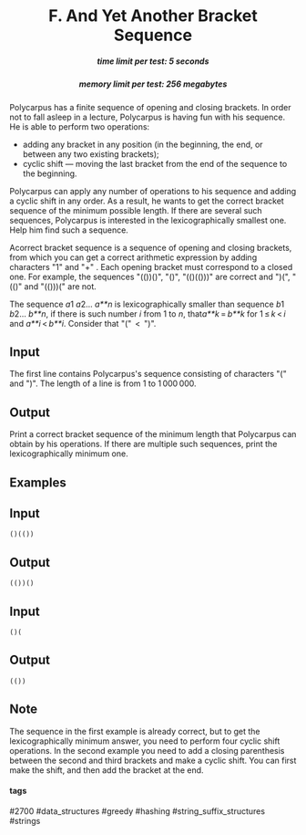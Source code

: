 <h1 style='text-align: center;'> F. And Yet Another Bracket Sequence</h1>

<h5 style='text-align: center;'>time limit per test: 5 seconds</h5>
<h5 style='text-align: center;'>memory limit per test: 256 megabytes</h5>

Polycarpus has a finite sequence of opening and closing brackets. In order not to fall asleep in a lecture, Polycarpus is having fun with his sequence. He is able to perform two operations:

* adding any bracket in any position (in the beginning, the end, or between any two existing brackets);
* cyclic shift — moving the last bracket from the end of the sequence to the beginning.

Polycarpus can apply any number of operations to his sequence and adding a cyclic shift in any order. As a result, he wants to get the correct bracket sequence of the minimum possible length. If there are several such sequences, Polycarpus is interested in the lexicographically smallest one. Help him find such a sequence.

Acorrect bracket sequence is a sequence of opening and closing brackets, from which you can get a correct arithmetic expression by adding characters "1" and "+" . Each opening bracket must correspond to a closed one. For example, the sequences "(())()", "()", "(()(()))" are correct and ")(", "(()" and "(()))(" are not.

The sequence *a*1 *a*2... *a**n* is lexicographically smaller than sequence *b*1 *b*2... *b**n*, if there is such number *i* from 1 to *n*, that*a**k* = *b**k* for 1 ≤ *k* < *i* and *a**i* < *b**i*. Consider that "("  <  ")".

## Input

The first line contains Polycarpus's sequence consisting of characters "(" and ")". The length of a line is from 1 to 1 000 000.

## Output

Print a correct bracket sequence of the minimum length that Polycarpus can obtain by his operations. If there are multiple such sequences, print the lexicographically minimum one.

## Examples

## Input


```
()(())  

```
## Output


```
(())()
```
## Input


```
()(  

```
## Output


```
(())
```
## Note

The sequence in the first example is already correct, but to get the lexicographically minimum answer, you need to perform four cyclic shift operations. In the second example you need to add a closing parenthesis between the second and third brackets and make a cyclic shift. You can first make the shift, and then add the bracket at the end.



#### tags 

#2700 #data_structures #greedy #hashing #string_suffix_structures #strings 